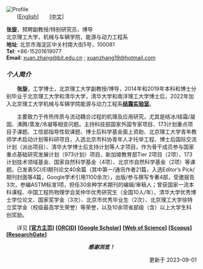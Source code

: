 ![Profile](https://s1.ax1x.com/2022/04/23/LfSBjA.jpg)  
&emsp;&emsp;[[English](https://en.xuanzhang.online)]&emsp;&emsp;[[中文](https://zh.xuanzhang.online)]  

**张旋**，预聘副教授/特别研究员，博导  
北京理工大学，机械与车辆学院，能源与动力工程系   
**地址**: 北京市海淀区中关村南大街5号，100081   
**Tel**: +86-15201619077  
**Email**: [xuan.zhang@bit.edu.cn](mailto:xuan.zhang@bit.edu.cn) ; [xuanzhang19@hotmail.com](mailto:xuanzhang19@hotmail.com)  

### ***个人简介***  
&emsp;&emsp;**张旋**，工学博士，北京理工大学副教授/博导，2014年和2019年本科和博士分别毕业于北京理工大学和清华大学，清华大学和南洋理工大学博士后，2022年加入北京理工大学机械与车辆学院能源与动力工程系[**结霜实验室**](https://www.x-mol.com/groups/FrostLab)。  

&emsp;&emsp;主要致力于传热传质与流动耦合过程的机理及应用研究，尤其是结冰/结霜/凝固、沸腾/蒸发/冷凝等相变问题。主持科技部国家外国专家项目、173计划重点项目子课题、工信部指导性软课题、博士后科学基金面上资助、北京理工大学青年教师学术启动计划等科研项目，入选北京市科协青年人才托举工程、博士后国际交流计划（派出项目）、清华大学博士后支持计划等人才项目，作为骨干成员参与国家重点基础研究发展计划（973计划）项目、新加坡教育部Tier 2项目（2项）、173计划技术领域基金、国家自然科学基金（4项）、北京市自然科学基金（2项）等课题。已发表SCI/EI期刊论文40余篇（其中第一/通讯作者21篇，入选Editor’s Pick/期刊封面等4篇，Google学术引用1100余次），出版/参与撰写专著4部，受邀报告3次，参编ASTM标准1项，担任30余种学术期刊的编辑/审稿人；曾获国家一流本科课程、中国工程热物理学会吴仲华优秀研究生（全国10人/年）、清华大学优秀博士学位论文、国家奖学金（3次）、北京市优秀毕业生（2次）、北京理工大学徐特立奖学金（校级最高学生荣誉）等荣誉，以及10余项省部级（含）以上大学生科创奖励。  

&emsp;&emsp;详见 **[[官方主页](https://me.bit.edu.cn/szdw/jsml/rnydlgcx/zlydwgcyjs/fgjzc10/8a4feae1bc944c2eb6d859ead210573c.htm)]** **[[ORCID](https://orcid.org/0000-0002-4999-7361)]** **[[Google Scholar](https://scholar.google.com/citations?user=ebuOVAIAAAAJ)]** **[[Web of Science](https://publons.com/researcher/AAB-1249-2020)]** **[[Scopus](https://www.scopus.com/authid/detail.uri?authorId=57142969300)]** **[[ResearchGate](https://www.researchgate.net/profile/Xuan-Zhang-25)]**  

<p align="center"> <b> <i> 感谢浏览！ </i> </b> </p>  
<p align="right"> 更新于 2023-09-01 </p>  
